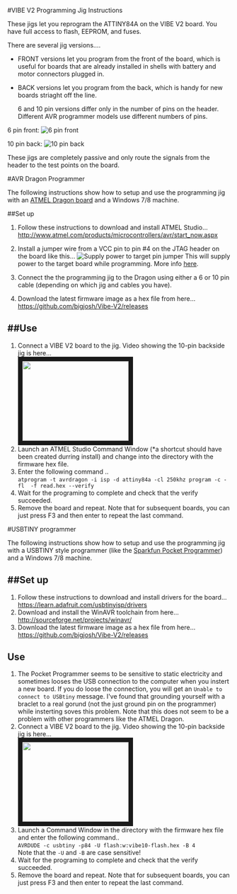 #VIBE V2 Programming Jig Instructions

These jigs let you reprogram the ATTINY84A on the VIBE V2 board. You have full access to flash, EEPROM, and fuses.

There are several jig versions....

- FRONT versions let you program from the front of the board, which is useful for boards that are already installed in shells with battery and motor connectors plugged in.
- BACK versions let you program from the back, which is handy for new boards striaght off the line. 
    
    6 and 10 pin versions differ only in the number of pins on the header. Different AVR programmer models use different numbers of pins.


6 pin front:
![6 pin front](https://raw.githubusercontent.com/bigjosh/Vibe-V2/master/programming%20jigs/photos/DSC07862.JPG "6 pin front")

10 pin back:
![10 pin back](https://raw.githubusercontent.com/bigjosh/Vibe-V2/master/programming%20jigs/photos/DSC07900.JPG "10 pin back")
    
These jigs are completely passive and only route the signals from the header to the test points on the board. 

#AVR Dragon Programmer

The following instructions show how to setup and use the programming jig with an [ATMEL Dragon board](http://www.atmel.com/tools/avrdragon.aspx) and a Windows 7/8 machine. 

##Set up
1. Follow these instructions to download and install ATMEL Studio...<br>
http://www.atmel.com/products/microcontrollers/avr/start_now.aspx
2. Install a jumper wire from a VCC pin to pin #4 on the JTAG header on the board like this...
![Supply power to target pin jumper](https://wpdotjoshdotcom.files.wordpress.com/2014/12/wpid-20141212_122136-11.jpg)
This will supply power to the target board while programming. More info [here](http://wp.josh.com/2014/12/12/easy-hack-to-allow-an-avr-dragon-to-power-the-target-device-over-the-isp-cable/). 
3. Connect the the programming jig to the Dragon using either a 6 or 10 pin cable (depending on which jig and cables you have).

4. Download the latest firmware image as a hex file from here...<br>
https://github.com/bigjosh/Vibe-V2/releases

##Use
---
1. Connect a VIBE V2 board to the jig. Video showing the 10-pin backside jig is here...<br>
<a href="http://www.youtube.com/watch?feature=player_embedded&v=tlA72ofPwDw" target="_blank"><img src="http://img.youtube.com/vi/tlA72ofPwDw/0.jpg" 
width="240" height="180" border="10" /></a>
4. Launch an ATMEL Studio Command Window (*a shortcut should have been created durring install) and change into the directory with the firmware hex file.
5. Enter the following command ..<br>
`atprogram -t avrdragon -i isp -d attiny84a -cl 250khz program -c -fl  -f read.hex --verify`
5. Wait for the programing to complete and check that the verify succeeded. 
5. Remove the board and repeat. Note that for subsequent boards, you can just press F3 and then enter to repeat the last command.

#USBTINY programmer 

The following instructions show how to setup and use the programming jig with a USBTINY style programmer (like the  [Sparkfun Pocket Programmer](https://www.sparkfun.com/products/9825)) 
and a Windows 7/8 machine. 


##Set up
------
1. Follow these instructions to download and install drivers for the board...<br>
https://learn.adafruit.com/usbtinyisp/drivers
2. Download and install the WinAVR toolchain from here...<br>
http://sourceforge.net/projects/winavr/
3. Download the latest firmware image as a hex file from here...<br>
https://github.com/bigjosh/Vibe-V2/releases

Use
---
1. The Pocket Programmer seems to be sensitive to static electricity and sometimes looses the USB connection 
to the computer when you instert a new board. If you do loose the connection, you will get an 
`Unable to connect to USBtiny` message. I've found that grounding yourself with a braclet to a real gorund (not the just ground pin on the programmer) while insterting soves this problem. Note that this does not seem to be a problem with other programmers like the ATMEL Dragon. 
6. Connect a VIBE V2 board to the jig. Video showing the 10-pin backside jig is here...<br>
<a href="http://www.youtube.com/watch?feature=player_embedded&v=tlA72ofPwDw" target="_blank"><img src="http://img.youtube.com/vi/tlA72ofPwDw/0.jpg" 
width="240" height="180" border="10" /></a>
4. Launch a Command Window in the directory with the firmware hex file and enter the following command..<br>
`AVRDUDE -c usbtiny -p84 -U flash:w:vibe10-flash.hex -B 4`<br>
Note that the `-U` and `-B` are case sensitive! 
5. Wait for the programing to complete and check that the verify succeeded. 
5. Remove the board and repeat. Note that for subsequent boards, you can just press F3 and then enter to repeat the last command.




